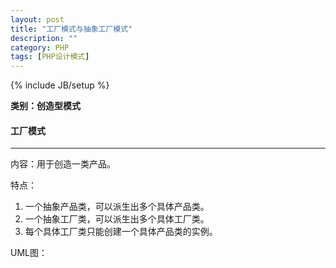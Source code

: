 ```yaml
---
layout: post
title: "工厂模式与抽象工厂模式"
description: ""
category: PHP
tags: [PHP设计模式]
---
```

{% include JB/setup %}

**类别：创造型模式**

#### 工厂模式
- - -
内容：用于创造一类产品。

特点：
1. 一个抽象产品类，可以派生出多个具体产品类。
2. 一个抽象工厂类，可以派生出多个具体工厂类。
3. 每个具体工厂类只能创建一个具体产品类的实例。

UML图：

